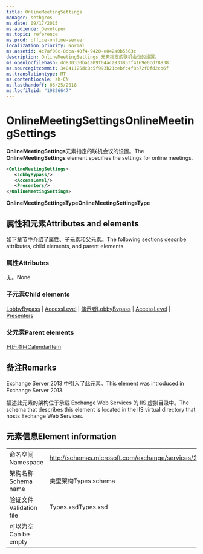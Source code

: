 ```yaml
---
title: OnlineMeetingSettings
manager: sethgros
ms.date: 09/17/2015
ms.audience: Developer
ms.topic: reference
ms.prod: office-online-server
localization_priority: Normal
ms.assetid: 4c7af00c-8dca-40f4-9420-e042a0b5303c
description: OnlineMeetingSettings 元素指定的联机会议的设置。
ms.openlocfilehash: dd830330ba1a09f04aca933853f4169e0cd78838
ms.sourcegitcommit: 34041125dc8c5f993b21cebfc4f8b72f0fd2cb6f
ms.translationtype: MT
ms.contentlocale: zh-CN
ms.lasthandoff: 06/25/2018
ms.locfileid: "19826647"
---
```

# <a name="onlinemeetingsettings"></a><span data-ttu-id="39503-103">OnlineMeetingSettings</span><span class="sxs-lookup"><span data-stu-id="39503-103">OnlineMeetingSettings</span></span>

<span data-ttu-id="39503-104">**OnlineMeetingSettings**元素指定的联机会议的设置。</span><span class="sxs-lookup"><span data-stu-id="39503-104">The **OnlineMeetingSettings** element specifies the settings for online meetings.</span></span> 
  
```XML
<OnlineMeetingSettings>
   <LobbyBypass/>
   <AccessLevel/>
   <Presenters/>
</OnlineMeetingSettings>
```

 <span data-ttu-id="39503-105">**OnlineMeetingSettingsType**</span><span class="sxs-lookup"><span data-stu-id="39503-105">**OnlineMeetingSettingsType**</span></span>
## <a name="attributes-and-elements"></a><span data-ttu-id="39503-106">属性和元素</span><span class="sxs-lookup"><span data-stu-id="39503-106">Attributes and elements</span></span>

<span data-ttu-id="39503-107">如下章节中介绍了属性、子元素和父元素。</span><span class="sxs-lookup"><span data-stu-id="39503-107">The following sections describe attributes, child elements, and parent elements.</span></span>
  
### <a name="attributes"></a><span data-ttu-id="39503-108">属性</span><span class="sxs-lookup"><span data-stu-id="39503-108">Attributes</span></span>

<span data-ttu-id="39503-109">无。</span><span class="sxs-lookup"><span data-stu-id="39503-109">None.</span></span>
  
### <a name="child-elements"></a><span data-ttu-id="39503-110">子元素</span><span class="sxs-lookup"><span data-stu-id="39503-110">Child elements</span></span>

<span data-ttu-id="39503-111">[LobbyBypass](lobbybypass.md) | [AccessLevel](accesslevel.md) | [演示者](presenters.md)</span><span class="sxs-lookup"><span data-stu-id="39503-111">[LobbyBypass](lobbybypass.md) | [AccessLevel](accesslevel.md) | [Presenters](presenters.md)</span></span>
  
### <a name="parent-elements"></a><span data-ttu-id="39503-112">父元素</span><span class="sxs-lookup"><span data-stu-id="39503-112">Parent elements</span></span>

[<span data-ttu-id="39503-113">日历项目</span><span class="sxs-lookup"><span data-stu-id="39503-113">CalendarItem</span></span>](calendaritem.md)
  
## <a name="remarks"></a><span data-ttu-id="39503-114">备注</span><span class="sxs-lookup"><span data-stu-id="39503-114">Remarks</span></span>

<span data-ttu-id="39503-115">Exchange Server 2013 中引入了此元素。</span><span class="sxs-lookup"><span data-stu-id="39503-115">This element was introduced in Exchange Server 2013.</span></span>
  
<span data-ttu-id="39503-116">描述此元素的架构位于承载 Exchange Web Services 的 IIS 虚拟目录中。</span><span class="sxs-lookup"><span data-stu-id="39503-116">The schema that describes this element is located in the IIS virtual directory that hosts Exchange Web Services.</span></span>
  
## <a name="element-information"></a><span data-ttu-id="39503-117">元素信息</span><span class="sxs-lookup"><span data-stu-id="39503-117">Element information</span></span>

|||
|:-----|:-----|
|<span data-ttu-id="39503-118">命名空间</span><span class="sxs-lookup"><span data-stu-id="39503-118">Namespace</span></span>  <br/> |http://schemas.microsoft.com/exchange/services/2006/types  <br/> |
|<span data-ttu-id="39503-119">架构名称</span><span class="sxs-lookup"><span data-stu-id="39503-119">Schema name</span></span>  <br/> |<span data-ttu-id="39503-120">类型架构</span><span class="sxs-lookup"><span data-stu-id="39503-120">Types schema</span></span>  <br/> |
|<span data-ttu-id="39503-121">验证文件</span><span class="sxs-lookup"><span data-stu-id="39503-121">Validation file</span></span>  <br/> |<span data-ttu-id="39503-122">Types.xsd</span><span class="sxs-lookup"><span data-stu-id="39503-122">Types.xsd</span></span>  <br/> |
|<span data-ttu-id="39503-123">可以为空</span><span class="sxs-lookup"><span data-stu-id="39503-123">Can be empty</span></span>  <br/> ||
   

